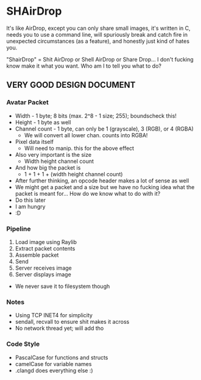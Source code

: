 # SHAirDrop

It's like AirDrop, except you can only share small images, it's written in C, needs you to use a command line, will spuriously break and catch fire in unexpected circumstances (as a feature), and honestly just kind of hates you.

"ShairDrop" = Shit AirDrop or Shell AirDrop or Share Drop... I don't fucking know make it what you want. Who am I to tell you what to do?

## VERY GOOD DESIGN DOCUMENT

### Avatar Packet

- Width - 1 byte; 8 bits (max. 2^8 - 1 size; 255); boundscheck this!
- Height - 1 byte as well
- Channel count - 1 byte, can only be 1 (grayscale), 3 (RGB), or 4 (RGBA)
   - We will convert all lower chan. counts into RGBA!
- Pixel data itself
   - Will need to manip. this for the above effect
- Also very important is the size
   - Width  height  channel count
- And how big the packet is
   - 1 + 1 + 1 + (width  height  channel count)
- After further thinking, an opcode header makes a lot of sense as well
 - We might get a packet and a size but we have no fucking idea what the packet is meant for... How do we know what to do with it?
 - Do this later
 - I am hungry
 - :D

### Pipeline

 1. Load image using Raylib
 2. Extract packet contents
 3. Assemble packet
 4. Send
 5. Server receives image
 6. Server displays image
   - We never save it to filesystem though

### Notes

- Using TCP INET4 for simplicity
- sendall, recvall to ensure shit makes it across
- No network thread yet; will add tho

### Code Style

- PascalCase for functions and structs
- camelCase for variable names
- .clangd does everything else :)
